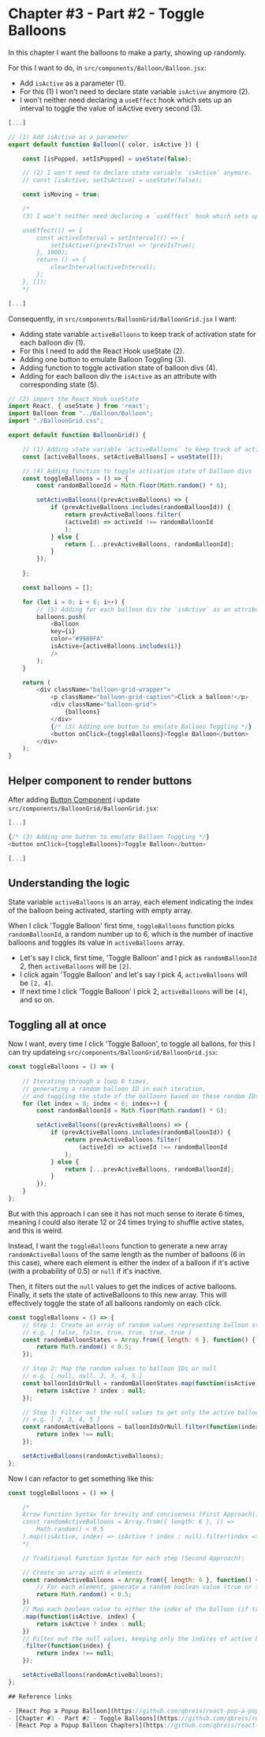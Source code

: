 # Chapter #3 - Part #2 - Toggle Balloons

In this chapter I want the balloons to make a party, showing up randomly.

For this I want to do, in `src/components/Balloon/Balloon.jsx`:

- Add `isActive` as a parameter (1).
- For this (1) I won't need to declare state variable `isActive` anymore (2).
- I won't neither need declaring a `useEffect` hook which sets up an interval to toggle the value of isActive every second (3).

```js
[...]

// (1) Add isActive as a parameter
export default function Balloon({ color, isActive }) {

    const [isPopped, setIsPopped] = useState(false); 

    // (2) I won't need to declare state variable `isActive` anymore.
    // const [isActive, setIsActive] = useState(false);

    const isMoving = true;

    /*
    (3) I won't neither need declaring a `useEffect` hook which sets up an interval to toggle the value of isActive every second.

    useEffect(() => {
        const activeInterval = setInterval(() => {
            setIsActive((prevIsTrue) => !prevIsTrue);
        }, 1000);
        return () => {
            clearInterval(activeInterval);
        };
    }, []);
    */

[...]
```

Consequently, in `src/components/BalloonGrid/BalloonGrid.jsx` I want:

- Adding state variable `activeBalloons` to keep track of activation state for each balloon div (1).
- For this I need to add the React Hook useState (2).
- Adding one button to emulate Balloon Toggling (3).
- Adding function to toggle activation state of balloon divs (4).
- Adding for each balloon div the `isActive` as an attribute with corresponding state (5).

```js
// (2) import the React Hook useState
import React, { useState } from 'react'; 
import Balloon from "../Balloon/Balloon";
import "./BalloonGrid.css";

export default function BalloonGrid() {

    // (1) Adding state variable `activeBalloons` to keep track of activation state for each balloon div
    const [activeBalloons, setActiveBalloons] = useState([]);

    // (4) Adding function to toggle activation state of balloon divs
    const toggleBalloons = () => {
        const randomBalloonId = Math.floor(Math.random() * 6);

        setActiveBalloons((prevActiveBalloons) => {
            if (prevActiveBalloons.includes(randomBalloonId)) {
                return prevActiveBalloons.filter(
                (activeId) => activeId !== randomBalloonId
                );
            } else {
                return [...prevActiveBalloons, randomBalloonId];
            }
        });
        
    };

    const balloons = [];

    for (let i = 0; i < 6; i++) {
        // (5) Adding for each balloon div the `isActive` as an attribute with corresponding state
        balloons.push(
            <Balloon
            key={i}
            color="#9980FA"
            isActive={activeBalloons.includes(i)}
            />
        );
    }

    return (
        <div className="balloon-grid-wrapper">
            <p className="balloon-grid-caption">Click a balloon!</p>
            <div className="balloon-grid">
                {balloons}
            </div>
            {/* (3) Adding one button to emulate Balloon Toggling */}
            <button onClick={toggleBalloons}>Toggle Balloon</button>
        </div>
    );
}
```

## Helper component to render buttons

After adding [Button Component](https://github.com/qbreis/react-pop-a-popup-balloon/tree/main-chapter-03-part-2/src/components/Button) i update `src/components/BalloonGrid/BalloonGrid.jsx`:

```js
[...]

{/* (3) Adding one button to emulate Balloon Toggling */}
<button onClick={toggleBalloons}>Toggle Balloon</button>

[...]
```

## Understanding the logic

State variable `activeBalloons` is an array, each element indicating the index of the balloon being activated, starting with empty array.

When I click 'Toggle Balloon' first time, `toggleBalloons` function picks `randomBalloonId`, a random number up to 6, which is the number of inactive balloons and toggles its value in `activeBalloons` array.

- Let's say I click, first time, 'Toggle Balloon' and I pick as `randomBalloonId` 2, then `activeBalloons` will be `[2]`.
- I click again 'Toggle Balloon' and let's say I pick 4, `activeBalloons` will be `[2, 4]`.
- If next time I click 'Toggle Balloon' I pick 2, `activeBalloons` will be `[4]`, and so on.

## Toggling all at once

Now I want, every time I click 'Toggle Balloon', to toggle all ballons, for this I can try updateing `src/components/BalloonGrid/BalloonGrid.jsx`:

```js
const toggleBalloons = () => {
        
    // Iterating through a loop 6 times, 
    // generating a random balloon ID in each iteration, 
    // and toggling the state of the balloons based on these random IDs.
    for (let index = 0; index < 6; index++) {
        const randomBalloonId = Math.floor(Math.random() * 6);

        setActiveBalloons((prevActiveBalloons) => {
            if (prevActiveBalloons.includes(randomBalloonId)) {
                return prevActiveBalloons.filter(
                    (activeId) => activeId !== randomBalloonId
                );
            } else {
                return [...prevActiveBalloons, randomBalloonId];
            }
        });
    }
};
```

But with this approach I can see it has not much sense to iterate 6 times, meaning I could also iterate 12 or 24 times trying to shuffle active states, and this is weird.

Instead, I want the `toggleBalloons` function to generate a new array `randomActiveBalloons` of the same length as the number of balloons (6 in this case), where each element is either the index of a balloon if it's active (with a probability of 0.5) or `null` if it's inactive.

Then, it filters out the `null` values to get the indices of active balloons. Finally, it sets the state of activeBalloons to this new array. This will effectively toggle the state of all balloons randomly on each click.

```js
const toggleBalloons = () => {
    // Step 1: Create an array of random values representing balloon states (active or inactive)
    // e.g. [ false, false, true, true, true, true ]
    const randomBalloonStates = Array.from({ length: 6 }, function() {
        return Math.random() < 0.5;
    });

    // Step 2: Map the random values to balloon IDs or null
    // e.g. [ null, null, 2, 3, 4, 5 ]
    const balloonIdsOrNull = randomBalloonStates.map(function(isActive, index) {
        return isActive ? index : null;
    });

    // Step 3: Filter out the null values to get only the active balloon IDs
    // e.g. [ 2, 3, 4, 5 ]
    const randomActiveBalloons = balloonIdsOrNull.filter(function(index) {
        return index !== null;
    });

    setActiveBalloons(randomActiveBalloons);
};
```

Now I can refactor to get something like this:

```js
const toggleBalloons = () => {

    /*
    Arrow Function Syntax for brevity and conciseness (First Approach):
    const randomActiveBalloons = Array.from({ length: 6 }, () =>
        Math.random() < 0.5
    ).map((isActive, index) => isActive ? index : null).filter(index => index !== null);
    */

    // Traditional Function Syntax for each step (Second Approach):

    // Create an array with 6 elements
    const randomActiveBalloons = Array.from({ length: 6 }, function() {
        // For each element, generate a random boolean value (true or false)
        return Math.random() < 0.5;
    })
    // Map each boolean value to either the index of the balloon (if true) or null (if false)
    .map(function(isActive, index) {
        return isActive ? index : null;
    })
    // Filter out the null values, keeping only the indices of active balloons
    .filter(function(index) {
        return index !== null;
    });

    setActiveBalloons(randomActiveBalloons);
};

## Reference links

- [React Pop a Popup Balloon](https://github.com/qbreis/react-pop-a-popup-balloon/) - Link to this GitHub repo.
- [Chapter #3 - Part #2 - Toggle Balloons](https://github.com/qbreis/react-pop-a-popup-balloon/tree/main-chapter-03-part-2) - Link to this chapter.
- [React Pop a Popup Balloon Chapters](https://github.com/qbreis/react-pop-a-popup-balloon/tree/main/documentation/walkthrough) - Link to all Chapters.